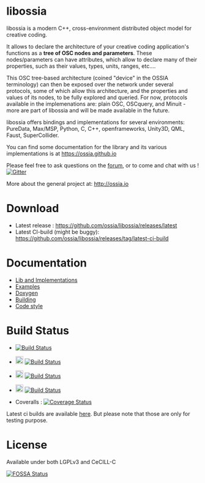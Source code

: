 libossia
===

libossia is a modern C++, cross-environment distributed object model for creative coding.

It allows to declare the architecture of your creative coding application's functions as a **tree of OSC nodes and parameters**. These nodes/parameters can have attributes, which allow to declare many of their properties, such as their values, types, units, ranges, etc....

This OSC tree-based architecture (coined "device" in the OSSIA terminology) can then be exposed over the network under several protocols, some of which allow this architecture, and the properties and values of its nodes, to be fully explored and queried. For now, protocols available in the implemenations are: plain OSC, OSCquery, and Minuit - more are part of libossia and will be made available in the future.

libossia offers bindings and implementations for several environments: PureData, Max/MSP, Python, C, C++, openframeworks, Unity3D, QML, Faust, SuperCollider.

You can find some documentation for the library and its various implementations is at https://ossia.github.io

Please feel free to ask questions on the [forum](http://forum.ossia.io/c/libossia), or to come and chat with us ! [![Gitter](https://badges.gitter.im/ossia/libossia.svg)](https://gitter.im/ossia/libossia?utm_source=badge&utm_medium=badge&utm_campaign=pr-badge)

More about the general project at: http://ossia.io

Download
========
* Latest release : https://github.com/ossia/libossia/releases/latest
* Latest CI-build (might be buggy): https://github.com/ossia/libossia/releases/tag/latest-ci-build

Documentation
=============
* [Lib and Implementations](https://ossia.github.io/ossia-docs)
* [Examples](https://github.com/ossia/libossia/tree/master/examples)
* [Doxygen](http://ossia.github.io/libossia/html)
* [Building](https://github.com/ossia/libossia/wiki/Building)
* [Code style](https://github.com/ossia/libossia/wiki/Code-style-guide)

Build Status
============
* [![Build Status](https://github.com/ossia/libossia/actions/workflows/benchmarks.yml/badge.svg)](https://github.com/ossia/libossia/actions/workflows/benchmarks.yml)

* <img src="https://upload.wikimedia.org/wikipedia/commons/thumb/9/93/Logo_Max_8_software.jpg/244px-Logo_Max_8_software.jpg" alt="Max" height="20"/> [![Build Status](https://github.com/ossia/libossia/actions/workflows/ossia-max.yml/badge.svg)](https://github.com/ossia/libossia/actions/workflows/ossia-max.yml)

* <img src="https://patchstorage.com/wp-content/themes/bayside/images/logo-pd-vanilla.png" alt="Max" height="20"/> [![Build Status](https://github.com/ossia/libossia/actions/workflows/ossia-pd.yml/badge.svg)](https://github.com/ossia/libossia/actions/workflows/ossia-pd.yml)

* <img src="https://unity3d.com/profiles/unity3d/themes/unity/images/pages/branding_trademarks/unity-tab-square-black.png" alt="Max" height="20"/> [![Build Status](https://github.com/ossia/libossia/actions/workflows/ossia-unity.yml/badge.svg)](https://github.com/ossia/libossia/actions/workflows/ossia-unity.yml)

* Coveralls : [![Coverage Status](https://coveralls.io/repos/github/ossia/libossia/badge.svg?branch=master)](https://coveralls.io/github/ossia/libossia?branch=master)

Latest ci builds are available [here](https://github.com/ossia/libossia/releases/tag/latest-ci-build). But please note that those are only for testing purpose.

License
=======
Available under both LGPLv3 and CeCILL-C

[![FOSSA Status](https://app.fossa.io/api/projects/git%2Bhttps%3A%2F%2Fgithub.com%2FOSSIA%2Flibossia.svg?type=shield)](https://app.fossa.io/projects/git%2Bhttps%3A%2F%2Fgithub.com%2FOSSIA%2Flibossia?ref=badge_shield)
